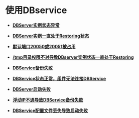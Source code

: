 # 使用DBservice<a name="mrs_03_0250"></a>

-   **[DBServer实例状态异常](DBServer实例状态异常.md)**  

-   **[DBServer实例一直处于Restoring状态](DBServer实例一直处于Restoring状态.md)**  

-   **[默认端口20050或20051被占用](默认端口20050或20051被占用.md)**  

-   **[/tmp目录权限不对导致DBserver实例状态一直处于Restoring](tmp目录权限不对导致DBserver实例状态一直处于Restoring.md)**  

-   **[DBService备份失败](DBService备份失败.md)**  

-   **[DBService状态正常，组件无法连接DBService](DBService状态正常-组件无法连接DBService.md)**  

-   **[DBServer启动失败](DBServer启动失败.md)**  

-   **[浮动IP不通导致DBService备份失败](浮动IP不通导致DBService备份失败.md)**  

-   **[DBService配置文件丢失导致启动失败](DBService配置文件丢失导致启动失败.md)**  


